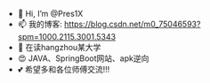 - 👋 Hi, I’m @Pres1X
- 📫 我的博客: https://blog.csdn.net/m0_75046593?spm=1000.2115.3001.5343
- 🍿 在读hangzhou某大学
- 😍 JAVA、SpringBoot网站、apk逆向
- 💕 希望多和各位师傅交流!!!
  
 
<!---
Pres1X/Pres1X is a ✨ special ✨ repository because its `README.md` (this file) appears on your GitHub profile.
You can click the Preview link to take a look at your changes.
--->
